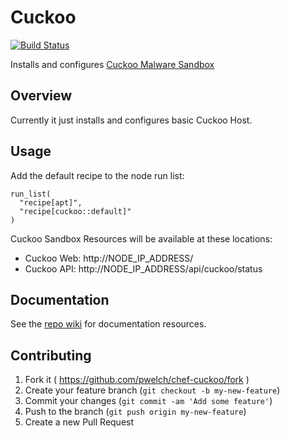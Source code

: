 # Cuckoo
[![Build Status](https://secure.travis-ci.org/pwelch/chef-cuckoo.svg)](http://travis-ci.org/pwelch/chef-cuckoo)

Installs and configures [Cuckoo Malware Sandbox](https://cuckoosandbox.org/)

## Overview

Currently it just installs and configures basic Cuckoo Host.

## Usage

Add the default recipe to the node run list:
```
run_list(
  "recipe[apt]",
  "recipe[cuckoo::default]"
)
```

Cuckoo Sandbox Resources will be available at these locations:
- Cuckoo Web: http://NODE_IP_ADDRESS/
- Cuckoo API: http://NODE_IP_ADDRESS/api/cuckoo/status

## Documentation

See the [repo wiki](https://github.com/pwelch/chef-cuckoo/wiki) for documentation resources.

## Contributing

1. Fork it ( https://github.com/pwelch/chef-cuckoo/fork )
2. Create your feature branch (`git checkout -b my-new-feature`)
3. Commit your changes (`git commit -am 'Add some feature'`)
4. Push to the branch (`git push origin my-new-feature`)
5. Create a new Pull Request
